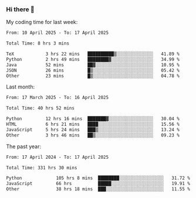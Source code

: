 ### Hi there 👋

My coding time for last week:

<!--START_SECTION:week-->

```txt
From: 10 April 2025 - To: 17 April 2025

Total Time: 8 hrs 3 mins

TeX            3 hrs 22 mins   ██████████▒░░░░░░░░░░░░░░   41.89 %
Python         2 hrs 49 mins   ████████▓░░░░░░░░░░░░░░░░   34.99 %
Java           52 mins         ██▓░░░░░░░░░░░░░░░░░░░░░░   10.95 %
JSON           26 mins         █▒░░░░░░░░░░░░░░░░░░░░░░░   05.42 %
Other          23 mins         █▒░░░░░░░░░░░░░░░░░░░░░░░   04.78 %
```

<!--END_SECTION:week-->

Last month:

<!--START_SECTION:month-->

```txt
From: 17 March 2025 - To: 16 April 2025

Total Time: 40 hrs 52 mins

Python         12 hrs 16 mins  ███████▓░░░░░░░░░░░░░░░░░   30.04 %
HTML           6 hrs 21 mins   ████░░░░░░░░░░░░░░░░░░░░░   15.56 %
JavaScript     5 hrs 24 mins   ███▒░░░░░░░░░░░░░░░░░░░░░   13.24 %
Other          3 hrs 46 mins   ██▒░░░░░░░░░░░░░░░░░░░░░░   09.23 %
```

<!--END_SECTION:month-->

The past year:

<!--START_SECTION:year-->

```txt
From: 17 April 2024 - To: 17 April 2025

Total Time: 331 hrs 30 mins

Python             105 hrs 8 mins  ████████░░░░░░░░░░░░░░░░░   31.72 %
JavaScript         66 hrs          █████░░░░░░░░░░░░░░░░░░░░   19.91 %
Other              38 hrs 18 mins  ███░░░░░░░░░░░░░░░░░░░░░░   11.55 %
```

<!--END_SECTION:year-->
